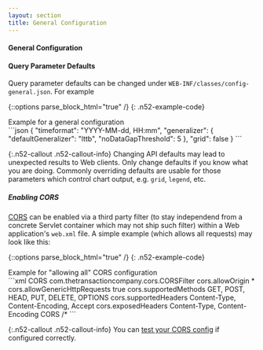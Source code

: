 ```yaml
---
layout: section
title: General Configuration
---
```


#### General Configuration

#### Query Parameter Defaults
Query parameter defaults can be changed under `WEB-INF/classes/config-general.json`. For example

{::options parse_block_html="true" /}
{: .n52-example-code}
<div>
<div class="n52-example-caption">
Example for a general configuration
</div>
```json
{
  "timeformat": "YYYY-MM-dd, HH:mm",
  "generalizer": {
    "defaultGeneralizer": "lttb",
    "noDataGapThreshold": 5
  },
  "grid": false
}
```
</div>

{:.n52-callout .n52-callout-info}
Changing API defaults may lead to unexpected results to Web clients. Only change defaults 
if you know what you are doing. Commonly overriding defaults are usable for those parameters
which control chart output, e.g. `grid`, `legend`, etc. 

##### Enabling CORS
[CORS](https://enable-cors.org/index.html) can be enabled via a third party filter (to stay 
independend from a concrete Servlet container which may not ship such filter) within a Web 
application's `web.xml` file. A simple example (which allows all requests) may look like this:

{::options parse_block_html="true" /}
{: .n52-example-code}
<div>
<div class="n52-example-caption">
Example for "allowing all" CORS configuration
</div>
```xml
<filter>
    <filter-name>CORS</filter-name>
    <filter-class>com.thetransactioncompany.cors.CORSFilter</filter-class>
    <init-param>
        <param-name>cors.allowOrigin</param-name>
        <param-value>*</param-value>
    </init-param>
    <init-param>
        <param-name>cors.allowGenericHttpRequests</param-name>
        <param-value>true</param-value>
    </init-param>
    <init-param>
        <param-name>cors.supportedMethods</param-name>
        <param-value>GET, POST, HEAD, PUT, DELETE, OPTIONS</param-value>
    </init-param>
    <init-param>
        <param-name>cors.supportedHeaders</param-name>
        <param-value>Content-Type, Content-Encoding, Accept</param-value>
    </init-param>
    <init-param>
        <param-name>cors.exposedHeaders</param-name>
        <param-value>Content-Type, Content-Encoding</param-value>
    </init-param>
</filter>
<filter-mapping>
    <filter-name>CORS</filter-name>
    <url-pattern>/*</url-pattern>
</filter-mapping>
```
</div>

{:.n52-callout .n52-callout-info}
You can [test your CORS config](http://www.test-cors.org/) if configured correctly.

